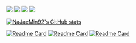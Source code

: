 <!-- ### 🌱🌱🌱 -->

<!--
**NaJaeMin92/NaJaeMin92** is a ✨ _special_ ✨ repository because its `README.md` (this file) appears on your GitHub profile.

Here are some ideas to get you started:

- 🔭 I’m currently working on ...
- 🌱 I’m currently learning ...
- 👯 I’m looking to collaborate on ...
- 🤔 I’m looking for help with ...
- 💬 Ask me about ...
- 📫 How to reach me: ...
- 😄 Pronouns: ...
- ⚡ Fun fact: ...
-->

<img src="https://img.shields.io/badge/Python-3766AB?style=flat-square&logo=Python&logoColor=white"/></a>
<img src="https://img.shields.io/badge/PyTorch-EE4C2C?style=flat-square&logo=PyTorch&logoColor=white"/></a>
<img src="https://img.shields.io/badge/OpenCV-5C3EE8?style=flat-square&logo=OpenCV&logoColor=white"/></a>
<img src="https://img.shields.io/badge/Transfer Learning-7E4DD2?style=flat-square&logo=Aiqfome&logoColor=white"/></a>

[![NaJaeMin92's GitHub stats](https://github-readme-stats.zohan.tech/api?username=NaJaeMin92&count_private=true&hide=prs,issues,contribs&show_icons=true&include_all_commits=true&theme=slateorange)](https://github.com/NaJaeMin92)

[![Readme Card](https://github-readme-stats.zohan.tech/api/pin/?username=NaJaeMin92&repo=FixBi&&theme=slateorange&langs_count=8&show_owner=True)](https://github.com/NaJaeMin92/FixBi)
[![Readme Card](https://github-readme-stats.zohan.tech/api/pin/?username=NaJaeMin92&repo=CoVi&&theme=slateorange&langs_count=8&show_owner=True)](https://github.com/NaJaeMin92/CoVi)
[![Readme Card](https://github-readme-stats.zohan.tech/api/pin/?username=NaJaeMin92&repo=Dual-Teacher&&theme=slateorange&langs_count=8&show_owner=False)](https://github.com/naver-ai/dual-teacher)
